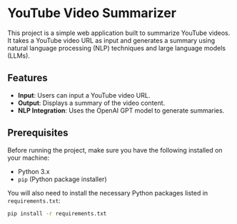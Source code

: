 # YouTube Video Summarizer

This project is a simple web application built to summarize YouTube videos. It takes a YouTube video URL as input and generates a summary using natural language processing (NLP) techniques and large language models (LLMs).

## Features

- **Input**: Users can input a YouTube video URL.
- **Output**: Displays a summary of the video content.
- **NLP Integration**: Uses the OpenAI GPT model to generate summaries.

## Prerequisites

Before running the project, make sure you have the following installed on your machine:

- Python 3.x
- `pip` (Python package installer)

You will also need to install the necessary Python packages listed in `requirements.txt`:

```bash
pip install -r requirements.txt
